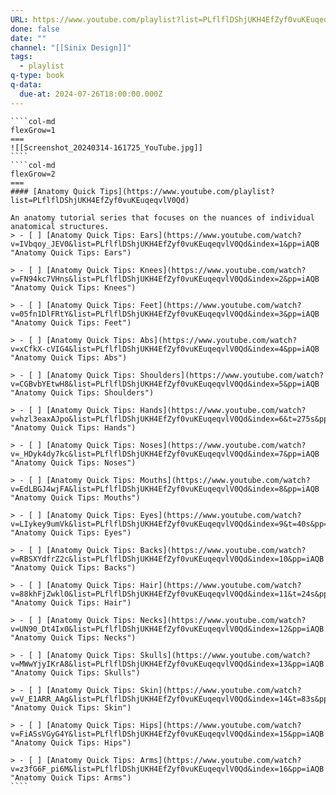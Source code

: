 ```yaml
---
URL: https://www.youtube.com/playlist?list=PLflflDShjUKH4EfZyf0vuKEuqeqvlV0Qd
done: false
date: ""
channel: "[[Sinix Design]]"
tags:
  - playlist
q-type: book
q-data:
  due-at: 2024-07-26T18:00:00.000Z
---
```

`````col
````col-md
flexGrow=1
===
![[Screenshot_20240314-161725_YouTube.jpg]]
````
````col-md
flexGrow=2
===
#### [Anatomy Quick Tips](https://www.youtube.com/playlist?list=PLflflDShjUKH4EfZyf0vuKEuqeqvlV0Qd)

An anatomy tutorial series that focuses on the nuances of individual anatomical structures.
> - [ ] [Anatomy Quick Tips: Ears](https://www.youtube.com/watch?v=IVbqoy_JEV0&list=PLflflDShjUKH4EfZyf0vuKEuqeqvlV0Qd&index=1&pp=iAQB "Anatomy Quick Tips: Ears")

> - [ ] [Anatomy Quick Tips: Knees](https://www.youtube.com/watch?v=FN94kc7VHns&list=PLflflDShjUKH4EfZyf0vuKEuqeqvlV0Qd&index=2&pp=iAQB "Anatomy Quick Tips: Knees")

> - [ ] [Anatomy Quick Tips: Feet](https://www.youtube.com/watch?v=05fn1DlFRtY&list=PLflflDShjUKH4EfZyf0vuKEuqeqvlV0Qd&index=3&pp=iAQB "Anatomy Quick Tips: Feet")

> - [ ] [Anatomy Quick Tips: Abs](https://www.youtube.com/watch?v=xCfkX-cVIG4&list=PLflflDShjUKH4EfZyf0vuKEuqeqvlV0Qd&index=4&pp=iAQB "Anatomy Quick Tips: Abs")

> - [ ] [Anatomy Quick Tips: Shoulders](https://www.youtube.com/watch?v=CGBvbYEtwH8&list=PLflflDShjUKH4EfZyf0vuKEuqeqvlV0Qd&index=5&pp=iAQB "Anatomy Quick Tips: Shoulders")

> - [ ] [Anatomy Quick Tips: Hands](https://www.youtube.com/watch?v=hzl3eaxAJpo&list=PLflflDShjUKH4EfZyf0vuKEuqeqvlV0Qd&index=6&t=275s&pp=iAQB "Anatomy Quick Tips: Hands")

> - [ ] [Anatomy Quick Tips: Noses](https://www.youtube.com/watch?v=_HDyk4dy7kc&list=PLflflDShjUKH4EfZyf0vuKEuqeqvlV0Qd&index=7&pp=iAQB "Anatomy Quick Tips: Noses")

> - [ ] [Anatomy Quick Tips: Mouths](https://www.youtube.com/watch?v=EdLBGJ4wjFA&list=PLflflDShjUKH4EfZyf0vuKEuqeqvlV0Qd&index=8&pp=iAQB "Anatomy Quick Tips: Mouths")

> - [ ] [Anatomy Quick Tips: Eyes](https://www.youtube.com/watch?v=LIykey9umVk&list=PLflflDShjUKH4EfZyf0vuKEuqeqvlV0Qd&index=9&t=40s&pp=iAQB "Anatomy Quick Tips: Eyes")

> - [ ] [Anatomy Quick Tips: Backs](https://www.youtube.com/watch?v=RBSXYdfrZ2c&list=PLflflDShjUKH4EfZyf0vuKEuqeqvlV0Qd&index=10&pp=iAQB "Anatomy Quick Tips: Backs")

> - [ ] [Anatomy Quick Tips: Hair](https://www.youtube.com/watch?v=88khFjZwkl0&list=PLflflDShjUKH4EfZyf0vuKEuqeqvlV0Qd&index=11&t=24s&pp=iAQB "Anatomy Quick Tips: Hair")

> - [ ] [Anatomy Quick Tips: Necks](https://www.youtube.com/watch?v=UN90_Dt4Ix0&list=PLflflDShjUKH4EfZyf0vuKEuqeqvlV0Qd&index=12&pp=iAQB "Anatomy Quick Tips: Necks")

> - [ ] [Anatomy Quick Tips: Skulls](https://www.youtube.com/watch?v=MWwYjyIKrA8&list=PLflflDShjUKH4EfZyf0vuKEuqeqvlV0Qd&index=13&pp=iAQB "Anatomy Quick Tips: Skulls")

> - [ ] [Anatomy Quick Tips: Skin](https://www.youtube.com/watch?v=V_E1ARR_AAg&list=PLflflDShjUKH4EfZyf0vuKEuqeqvlV0Qd&index=14&t=83s&pp=iAQB "Anatomy Quick Tips: Skin")

> - [ ] [Anatomy Quick Tips: Hips](https://www.youtube.com/watch?v=FiASsVGyG4Y&list=PLflflDShjUKH4EfZyf0vuKEuqeqvlV0Qd&index=15&pp=iAQB "Anatomy Quick Tips: Hips")

> - [ ] [Anatomy Quick Tips: Arms](https://www.youtube.com/watch?v=z3fG6F_pi6M&list=PLflflDShjUKH4EfZyf0vuKEuqeqvlV0Qd&index=16&pp=iAQB "Anatomy Quick Tips: Arms")
````
`````